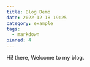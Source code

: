 ```yaml
---
title: Blog Demo
date: 2022-12-18 19:25
category: example
tags:
  - markdown
pinned: 4
---
```

Hi! there, Welcome to my blog.